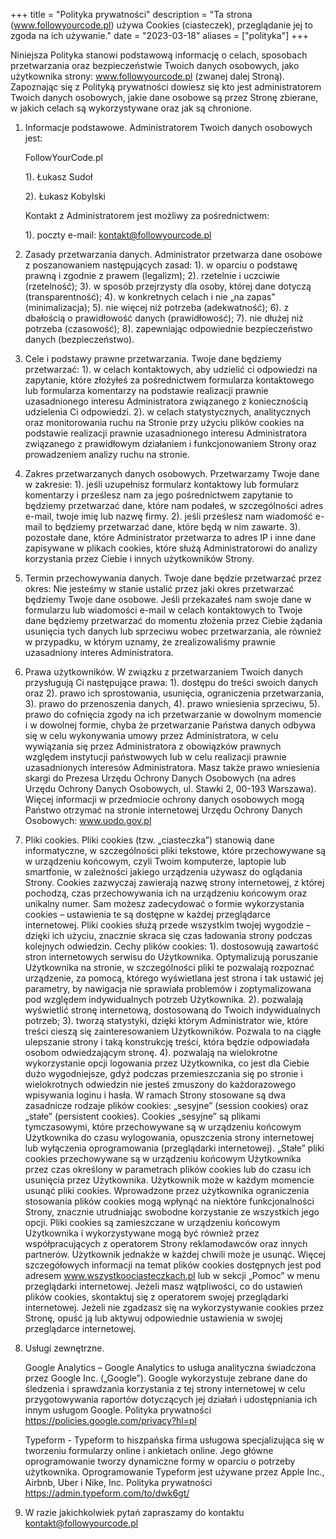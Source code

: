 +++
title = "Polityka prywatności"
description = "Ta strona (www.followyourcode.pl) używa Cookies (ciasteczek), przeglądanie jej to zgoda na ich używanie."
date = "2023-03-18"
aliases = ["polityka"]
+++

Niniejsza Polityka stanowi podstawową informację o celach, sposobach przetwarzania oraz bezpieczeństwie Twoich danych osobowych, jako użytkownika strony: www.followyourcode.pl (zwanej dalej Stroną). Zapoznając się z Polityką prywatności dowiesz się kto jest administratorem Twoich danych osobowych, jakie dane osobowe są przez Stronę zbierane, w jakich celach są wykorzystywane oraz jak są chronione.
1. Informacje podstawowe.
   Administratorem Twoich danych osobowych jest:
   
   FollowYourCode.pl

   1). Łukasz Sudoł

   2). Łukasz Kobylski

   Kontakt z Administratorem jest możliwy za pośrednictwem:

   1). poczty e-mail: kontakt@followyourcode.pl
2. Zasady przetwarzania danych.
   Administrator przetwarza dane osobowe z poszanowaniem następujących zasad:
   1). w oparciu o podstawę prawną i zgodnie z prawem (legalizm);
   2). rzetelnie i uczciwie (rzetelność);
   3). w sposób przejrzysty dla osoby, której dane dotyczą (transparentność);
   4). w konkretnych celach i nie „na zapas” (minimalizacja);
   5). nie więcej niż potrzeba (adekwatność);
   6). z dbałością o prawidłowość danych (prawidłowość);
   7). nie dłużej niż potrzeba (czasowość);
   8). zapewniając odpowiednie bezpieczeństwo danych (bezpieczeństwo).
3. Cele i podstawy prawne przetwarzania.
   Twoje dane będziemy przetwarzać:
   1). w celach kontaktowych, aby udzielić ci odpowiedzi na zapytanie, które złożyłeś za pośrednictwem formularza kontaktowego lub formularza komentarzy na podstawie realizacji prawnie uzasadnionego interesu Administratora związanego z koniecznością udzielenia Ci odpowiedzi.
   2). w celach statystycznych, analitycznych oraz monitorowania ruchu na Stronie przy użyciu plików cookies na podstawie realizacji prawnie uzasadnionego interesu Administratora związanego z prawidłowym działaniem i funkcjonowaniem Strony oraz prowadzeniem analizy ruchu na stronie.
4. Zakres przetwarzanych danych osobowych.
   Przetwarzamy Twoje dane w zakresie:
   1). jeśli uzupełnisz formularz kontaktowy lub formularz komentarzy i prześlesz nam za jego pośrednictwem zapytanie to będziemy przetwarzać dane, które nam podałeś, w szczególności adres e-mail, twoje imię lub nazwę firmy.
   2). jeśli prześlesz nam wiadomość e-mail to będziemy przetwarzać dane, które będą w nim zawarte.
   3). pozostałe dane, które Administrator przetwarza to adres IP i inne dane zapisywane w plikach cookies, które służą Administratorowi do analizy korzystania przez Ciebie i innych użytkowników Strony.
5. Termin przechowywania danych.
   Twoje dane będzie przetwarzać przez okres: Nie jesteśmy w stanie ustalić przez jaki okres przetwarzać będziemy Twoje dane osobowe. Jeśli przekazałeś nam swoje dane w formularzu lub wiadomości e-mail w celach kontaktowych to Twoje dane będziemy przetwarzać do momentu złożenia przez Ciebie żądania usunięcia tych danych lub sprzeciwu wobec przetwarzania, ale również w przypadku, w którym uznamy, że zrealizowaliśmy prawnie uzasadniony interes Administratora.
6. Prawa użytkowników.
   W związku z przetwarzaniem Twoich danych przysługują Ci następujące prawa:
   1). dostępu do treści swoich danych oraz
   2). prawo ich sprostowania, usunięcia, ograniczenia przetwarzania,
   3). prawo do przenoszenia danych,
   4). prawo wniesienia sprzeciwu,
   5). prawo do cofnięcia zgody na ich przetwarzanie w dowolnym momencie i w dowolnej formie, chyba że przetwarzanie Państwa danych odbywa się w celu wykonywania umowy przez Administratora, w celu wywiązania się przez Administratora z obowiązków prawnych względem instytucji państwowych lub w celu realizacji prawnie uzasadnionych interesów Administratora.
   Masz także prawo wniesienia skargi do Prezesa Urzędu Ochrony Danych Osobowych (na adres Urzędu Ochrony Danych Osobowych, ul. Stawki 2, 00-193 Warszawa).
   Więcej informacji w przedmiocie ochrony danych osobowych mogą Państwo otrzymać na stronie internetowej Urzędu Ochrony Danych Osobowych: www.uodo.gov.pl
7. Pliki cookies.
   Pliki cookies (tzw. „ciasteczka”) stanowią dane informatyczne, w szczególności pliki tekstowe, które przechowywane są w urządzeniu końcowym, czyli Twoim komputerze, laptopie lub smartfonie, w zależności jakiego urządzenia używasz do oglądania Strony. Cookies zazwyczaj zawierają nazwę strony internetowej, z której pochodzą, czas przechowywania ich na urządzeniu końcowym oraz unikalny numer. Sam możesz zadecydować o formie wykorzystania cookies – ustawienia te są dostępne w każdej przeglądarce internetowej.
   Pliki cookies służą przede wszystkim twojej wygodzie – dzięki ich użyciu, znacznie skraca się czas ładowania strony podczas kolejnych odwiedzin.
   Cechy plików cookies:
   1). dostosowują zawartość stron internetowych serwisu do Użytkownika. Optymalizują poruszanie Użytkownika na stronie, w szczególności pliki te pozwalają rozpoznać urządzenie, za pomocą, którego wyświetlana jest strona i tak ustawić jej parametry, by nawigacja nie sprawiała problemów i zoptymalizowana pod względem indywidualnych potrzeb Użytkownika.
   2). pozwalają wyświetlić stronę internetową, dostosowaną do Twoich indywidualnych potrzeb;
   3). tworzą statystyki, dzięki którym Administrator wie, które treści cieszą się zainteresowaniem Użytkowników. Pozwala to na ciągłe ulepszanie strony i taką konstrukcję treści, która będzie odpowiadała osobom odwiedzającym stronę.
   4). pozwalają na wielokrotne wykorzystanie opcji logowania przez Użytkownika, co jest dla Ciebie dużo wygodniejsze, gdyż podczas przemieszczania się po stronie i wielokrotnych odwiedzin nie jesteś zmuszony do każdorazowego wpisywania loginu i hasła.
   W ramach Strony stosowane są dwa zasadnicze rodzaje plików cookies: „sesyjne” (session cookies) oraz „stałe” (persistent cookies). Cookies „sesyjne” są plikami tymczasowymi, które przechowywane są w urządzeniu końcowym Użytkownika do czasu wylogowania, opuszczenia strony internetowej lub wyłączenia oprogramowania (przeglądarki internetowej). „Stałe” pliki cookies przechowywane są w urządzeniu końcowym Użytkownika przez czas określony w parametrach plików cookies lub do czasu ich usunięcia przez Użytkownika.
   Użytkownik może w każdym momencie usunąć pliki cookies.
   Wprowadzone przez użytkownika ograniczenia stosowania plików cookies mogą wpłynąć na niektóre funkcjonalności Strony, znacznie utrudniając swobodne korzystanie ze wszystkich jego opcji.
   Pliki cookies są zamieszczane w urządzeniu końcowym Użytkownika i wykorzystywane mogą być również przez współpracujących z operatorem Strony reklamodawców oraz innych partnerów. Użytkownik jednakże w każdej chwili może je usunąć.
   Więcej szczegółowych informacji na temat plików cookies dostępnych jest pod adresem www.wszystkoociasteczkach.pl lub w sekcji „Pomoc” w menu przeglądarki internetowej.
   Jeżeli masz wątpliwości, co do ustawień plików cookies, skontaktuj się z operatorem swojej przeglądarki internetowej.
   Jeżeli nie zgadzasz się na wykorzystywanie cookies przez Stronę, opuść ją lub aktywuj odpowiednie ustawienia w swojej przeglądarce internetowej.
8. Usługi zewnętrzne.
   
   Google Analytics – Google Analytics to usługa analityczna świadczona przez Google Inc. („Google”). Google wykorzystuje zebrane dane do śledzenia i sprawdzania korzystania z tej strony internetowej w celu przygotowywania raportów dotyczących jej działań i udostępniania ich innym usługom Google. Polityka prywatności https://policies.google.com/privacy?hl=pl 
   
   Typeform - Typeform to hiszpańska firma usługowa specjalizująca się w tworzeniu formularzy online i ankietach online. Jego główne oprogramowanie tworzy dynamiczne formy w oparciu o potrzeby użytkownika. Oprogramowanie Typeform jest używane przez Apple Inc., Airbnb, Uber i Nike, Inc. Polityka prywatności https://admin.typeform.com/to/dwk6gt/ 

9. W razie jakichkolwiek pytań zapraszamy do kontaktu kontakt@followyourcode.pl